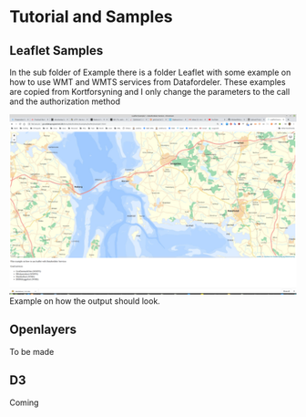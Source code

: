# Tutorial and Samples

## Leaflet Samples
In the sub folder of Example there is a folder Leaflet with some example on how to use WMT and WMTS services from Datafordeler.
These examples are copied from Kortforsyning and I only change the parameters to the call and the authorization method 

<img src="images/Screenshot from 2020-06-24 18-22-16.png">
Example on how the output should look.

## Openlayers
To be made

## D3
Coming
